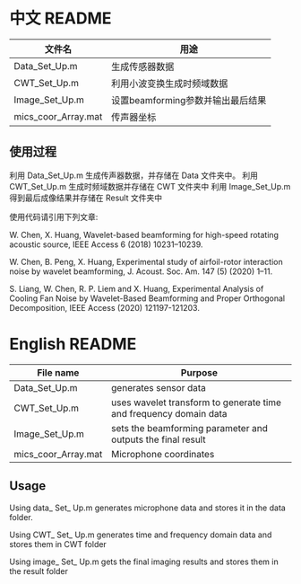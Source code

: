 # 中文 README

| 文件名 | 用途
| - | - |
| Data_Set_Up.m | 生成传感器数据 |
| CWT_Set_Up.m | 利用小波变换生成时频域数据 |
| Image_Set_Up.m | 设置beamforming参数并输出最后结果 |
| mics_coor_Array.mat | 传声器坐标 |

## 使用过程
利用 Data_Set_Up.m 生成传声器数据，并存储在 Data 文件夹中。 利用 CWT_Set_Up.m 生成时频域数据并存储在 CWT 文件夹中 利用 Image_Set_Up.m 得到最后成像结果并存储在 Result 文件夹中

使用代码请引用下列文章:

W. Chen, X. Huang, Wavelet-based beamforming for high-speed rotating acoustic source, IEEE Access 6 (2018) 10231–10239.

W. Chen, B. Peng, X. Huang, Experimental study of airfoil-rotor interaction noise by wavelet beamforming, J. Acoust. Soc. Am. 147 (5) (2020) 1–11.

S. Liang, W. Chen, R. P. Liem and X. Huang, Experimental Analysis of Cooling Fan Noise by Wavelet-Based Beamforming and Proper Orthogonal Decomposition, IEEE Access (2020) 121197-121203.

# English README

| File name | Purpose
| - | - |
| Data_Set_Up.m | generates sensor data |
| CWT_Set_Up.m | uses wavelet transform to generate time and frequency domain data |
| Image_Set_Up.m | sets the beamforming parameter and outputs the final result |
| mics_coor_Array.mat | Microphone coordinates |


## Usage

Using data_ Set_ Up.m generates microphone data and stores it in the data folder.

Using CWT_ Set_ Up.m generates time and frequency domain data and stores them in CWT folder

Using image_ Set_ Up.m gets the final imaging results and stores them in the result folder
